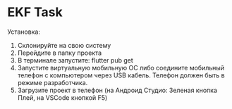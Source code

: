 # EKF Task

Установка:

1. Склонируйте на свою систему
2. Перейдите в папку проекта
3. В терминале запустите: flutter pub get
4. Запустите виртуальную мобильную ОС либо соедините мобильный телефон с компьютером через USB кабель. Телефон должен быть в режиме разработчика.
5. Загрузите проект в телефон (на Андроид Студио: Зеленая кнопка Плей, на VSCode кнопкой F5)
